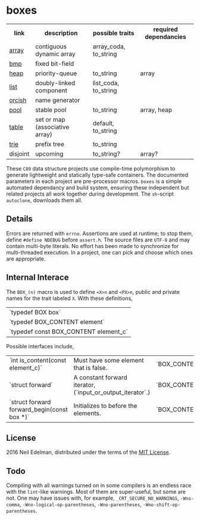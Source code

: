 # boxes #

<table><tr>
	<th>link</th>
	<th>description</th>
	<th>possible traits</th>
	<th>required dependancies</th>
</tr><tr>
	<td><a href="https://github.com/neil-edelman/array">array</a></td>
	<td>contiguous dynamic array</td>
	<td>array_coda, to_string</td>
	<td></td>
</tr><tr>
	<td><a href = "https://github.com/neil-edelman/bmp">bmp</a></td>
	<td>fixed bit-field</td>
	<td></td>
	<td></td>
</tr><tr>
	<td><a href = "https://github.com/neil-edelman/heap">heap</a></td>
	<td>priority-queue</td>
	<td>to_string</td>
	<td>array</td>
</tr><tr>
	<td><a href = "https://github.com/neil-edelman/list">list</a></td>
	<td>doubly-linked component</td>
	<td>list_coda, to_string</td>
	<td></td>
</tr><tr>
	<td><a href = "https://github.com/neil-edelman/orcish">orcish</a></td>
	<td>name generator</td>
	<td></td>
	<td></td>
</tr><tr>
	<td><a href = "https://github.com/neil-edelman/pool">pool</a></td>
	<td>stable pool</td>
	<td>to_string</td>
	<td>array, heap</td>
</tr><tr>
	<td><a href = "https://github.com/neil-edelman/table">table</a></td>
	<td>set or map (associative array)</td>
	<td>default, to_string</td>
	<td></td>
</tr><tr>
	<td><a href = "https://github.com/neil-edelman/trie">trie</a></td>
	<td>prefix tree</td>
	<td>to_string</td>
	<td></td>
</tr><tr>
	<td>disjoint</td>
	<td>upcoming</td>
	<td>to_string?</td>
	<td>array?</td>
</tr></table>

These `C89` data structure projects use compile-time polymorphism
to generate lightweight and statically type-safe containers.  The
documented parameters in each project are pre-processor macros.
`boxes` is a simple automated dependancy and build system, ensuring
these independent but related projects all work together during
development.  The `sh`-script `autoclone`, downloads them all.

## Details ##

Errors are returned with `errno`. Assertions are used at runtime;
to stop them, define `#define NDEBUG` before `assert.h`. The source
files are `UTF-8` and may contain multi-byte literals. No effort
has been made to synchronize for multi-threaded execution. In a
project, one can pick and choose which ones are appropriate.

## Internal Interace ##

The `BOX_(n)` macro is used to define `<X>n` and `<PX>n`, public
and private names for the trait labeled `X`. With these definitions,

<table>
	<tr><td>`typedef BOX <PX>box`</td></tr>
	<tr><td>`typedef BOX_CONTENT <PX>element`</td></tr>
	<tr><td>`typedef const BOX_CONTENT <PX>element_c`</td></tr>
</table>

Possible interfaces include,

<table><tr>
	<td>`int <BOX>is_content(const <PX>element_c)`</td>
	<td>Must have some element that is false.</td>
	<td>`BOX_CONTENT`</td>
</tr><tr>
	<td>`struct <BOX>forward`</td>
	<td>A constant forward iterator, (`input_or_output_iterator`.)</td>
	<td>`BOX_CONTENT`</td>
</tr><tr>
	<td>`struct <BOX>forward <PX>forward_begin(const <PX>box *)`</td>
	<td>Initializes to before the elements.</td>
	<td>`BOX_CONTENT`</td>
</tr></table>

## License ##

2016 Neil Edelman, distributed under the terms of the [MIT
License](https://opensource.org/licenses/MIT).

## Todo ##

Compiling with all warnings turned on in some compilers is an endless
race with the `lint`-like warnings. Most of them are super-useful,
but some are not. One may have issues with, for example,
`_CRT_SECURE_NO_WARNINGS`, `-Wno-comma`, `-Wno-logical-op-parentheses`,
`-Wno-parentheses`, `-Wno-shift-op-parentheses`.
